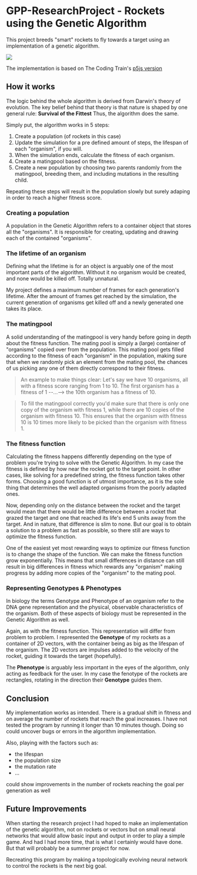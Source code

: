 # GPP-ResearchProject - Rockets using the Genetic Algorithm

This project breeds "smart" rockets to fly towards a target using an implementation of a genetic algorithm.

![](https://github.com/SemihMT/GPP-ResearchProject/blob/Final/WindowsTerminal_4onqs0oVoA.gif)

The implementation is based on The Coding Train's [p5js version](https://editor.p5js.org/codingtrain/sketches/o5PwECj42)

## How it works

The logic behind the whole algorithm is derived from Darwin's theory of evolution.
The key belief behind that theory is that nature is shaped by one general rule: **Survival of the Fittest**
Thus, the algorithm does the same. 

Simply put, the algorithm works in 5 steps:

1. Create a population (of rockets in this case)
2. Update the simulation for a pre defined amount of steps, the lifespan of each "organism", if you will.
3. When the simulation ends, calculate the fitness of each organism.
4. Create a matingpool based on the fitness.
5. Create a new population by choosing two parents randomly from the matingpool, breeding them, and including mutations in the resulting child.

Repeating these steps will result in the population slowly but surely adaping in order to reach a higher fitness score.

### Creating a population

A population in the Genetic Algorithm refers to a container object that stores all the "organisms". It is responsible for creating, updating and drawing each of the contained "organisms".

### The lifetime of an organism

Defining what the lifetime is for an object is arguably one of the most important parts of the algorithm. Without it no organism would be created, and none would be killed off. Totally unnatural.

My project defines a maximum number of frames for each generation's lifetime. After the amount of frames get reached by the simulation, the current generation of organisms get killed off and a newly generated one takes its place.

### The matingpool

A solid understanding of the matingpool is very handy before going in depth about the fitness function.
The mating pool is simply a (large) container of "organisms" copied over from the population.
This mating pool gets filled according to the fitness of each "organism" in the population, making sure that when we randomly pick an element from the mating pool, the chances of us picking any one of them directly correspond to their fitness.

> An example to make things clear: 
> Let's say we have 10 organisms, all with a fitness score ranging from 1 to 10.
> The first organism has a fitness of 1 --...--> the 10th organism has a fitness of 10.

> To fill the matingpool correctly you'd make sure that there is only one copy of the organism with fitness 1, while there are 10 copies of the organism with fitness 10.
> This ensures that the organism with fitness 10 is 10 times more likely to be picked than the organism with fitness 1.

### The fitness function

Calculating the fitness happens differently depending on the type of problem you're trying to solve with the Genetic Algorithm. 
In my case the fitness is defined by how near the rocket got to the target point.
In other cases, like solving for a predefined string, the fitness function takes other forms. Choosing a good function is of utmost importance, as it is the sole thing that determines the well adapted organisms from the poorly adapted ones.

Now, depending only on the distance between the rocket and the target would mean that there would be little difference between a rocket that grazed the target and one that reached its life's end 5 units away from the target. And in nature, that difference is slim to none. But our goal is to obtain a solution to a problem as fast as possible, so there still are ways to optimize the fitness function.

One of the easiest yet most rewarding ways to optimize our fitness function is to change the shape of the function. We can make the fitness function grow exponentially. This means that small differences in distance can still result in big differences in fitness which rewards any "organism" making progress by adding more copies of the "organism" to the mating pool.

### Representing Genotypes & Phenotypes

In biology the terms Genotype and Phenotype of an organism refer to the DNA gene representation and the physical, observable characteristics of the organism.
Both of these aspects of biology must be represented in the Genetic Algorithm as well.

Again, as with the fitness function. This representation will differ from problem to problem.
I represented the **Genotype** of my rockets as a container of 2D vectors, with the container being as big as the lifespan of the organism.
The 2D vectors are impulses added to the velocity of the rocket, guiding it towards the target (hopefully).

The **Phenotype** is arguably less important in the eyes of the algorithm, only acting as feedback for the user. In my case the fenotype of the rockets are rectangles, rotating in the direction their **Genotype** guides them.

## Conclusion
My implementation works as intended. There is a gradual shift in fitness and on average the number of rockets that reach the goal increases. 
I have not tested the program by running it longer than 10 minutes though. Doing so could uncover bugs or errors in the algorithm implementation.

Also, playing with the factors such as:
- the lifespan
- the population size
- the mutation rate
- ... 

could show improvements in the number of rockets reaching the goal per generation as well


## Future Improvements

When starting the research project I had hoped to make an implementation of the genetic algorithm, not on rockets or vectors but on small neural networks that would allow basic input and output in order to play a simple game. And had I had more time, that is what I certainly would have done. But that will probably be a summer project for now. 

Recreating this program by making a topologically evolving neural network to control the rockets is the next big goal.
